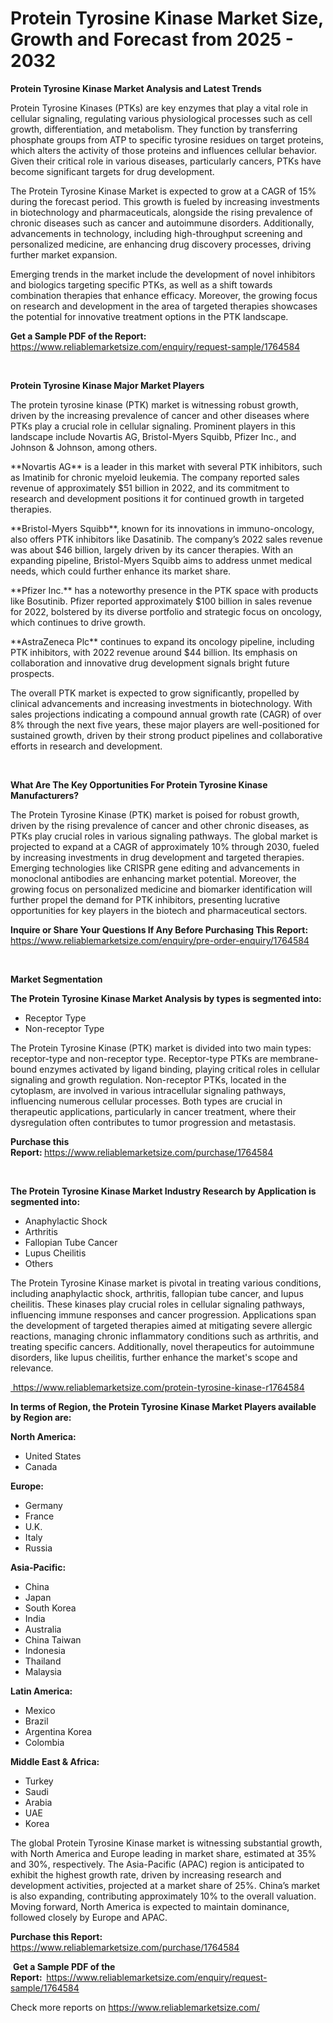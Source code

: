 <p><h1>Protein Tyrosine Kinase Market Size, Growth and Forecast from 2025 - 2032</h1></p><p><strong>Protein Tyrosine Kinase Market Analysis and Latest Trends</strong></p>
<p><p>Protein Tyrosine Kinases (PTKs) are key enzymes that play a vital role in cellular signaling, regulating various physiological processes such as cell growth, differentiation, and metabolism. They function by transferring phosphate groups from ATP to specific tyrosine residues on target proteins, which alters the activity of those proteins and influences cellular behavior. Given their critical role in various diseases, particularly cancers, PTKs have become significant targets for drug development.</p><p>The Protein Tyrosine Kinase Market is expected to grow at a CAGR of 15% during the forecast period. This growth is fueled by increasing investments in biotechnology and pharmaceuticals, alongside the rising prevalence of chronic diseases such as cancer and autoimmune disorders. Additionally, advancements in technology, including high-throughput screening and personalized medicine, are enhancing drug discovery processes, driving further market expansion. </p><p>Emerging trends in the market include the development of novel inhibitors and biologics targeting specific PTKs, as well as a shift towards combination therapies that enhance efficacy. Moreover, the growing focus on research and development in the area of targeted therapies showcases the potential for innovative treatment options in the PTK landscape.</p></p>
<p><strong>Get a Sample PDF of the Report:&nbsp;</strong> <a href="https://www.reliablemarketsize.com/enquiry/request-sample/1764584?utm_campaign=2759&utm_medium=2&utm_source=Github&utm_content=ia&utm_term=08032025&utm_id=protein-tyrosine-kinase">https://www.reliablemarketsize.com/enquiry/request-sample/1764584</a></p>
<p>&nbsp;</p>
<p><strong>Protein Tyrosine Kinase Major Market Players</strong></p>
<p><p>The protein tyrosine kinase (PTK) market is witnessing robust growth, driven by the increasing prevalence of cancer and other diseases where PTKs play a crucial role in cellular signaling. Prominent players in this landscape include Novartis AG, Bristol-Myers Squibb, Pfizer Inc., and Johnson & Johnson, among others.</p><p>**Novartis AG** is a leader in this market with several PTK inhibitors, such as Imatinib for chronic myeloid leukemia. The company reported sales revenue of approximately $51 billion in 2022, and its commitment to research and development positions it for continued growth in targeted therapies.</p><p>**Bristol-Myers Squibb**, known for its innovations in immuno-oncology, also offers PTK inhibitors like Dasatinib. The company’s 2022 sales revenue was about $46 billion, largely driven by its cancer therapies. With an expanding pipeline, Bristol-Myers Squibb aims to address unmet medical needs, which could further enhance its market share.</p><p>**Pfizer Inc.** has a noteworthy presence in the PTK space with products like Bosutinib. Pfizer reported approximately $100 billion in sales revenue for 2022, bolstered by its diverse portfolio and strategic focus on oncology, which continues to drive growth.</p><p>**AstraZeneca Plc** continues to expand its oncology pipeline, including PTK inhibitors, with 2022 revenue around $44 billion. Its emphasis on collaboration and innovative drug development signals bright future prospects.</p><p>The overall PTK market is expected to grow significantly, propelled by clinical advancements and increasing investments in biotechnology. With sales projections indicating a compound annual growth rate (CAGR) of over 8% through the next five years, these major players are well-positioned for sustained growth, driven by their strong product pipelines and collaborative efforts in research and development.</p></p>
<p>&nbsp;</p>
<p><strong>What Are The Key Opportunities For Protein Tyrosine Kinase Manufacturers?</strong></p>
<p><p>The Protein Tyrosine Kinase (PTK) market is poised for robust growth, driven by the rising prevalence of cancer and other chronic diseases, as PTKs play crucial roles in various signaling pathways. The global market is projected to expand at a CAGR of approximately 10% through 2030, fueled by increasing investments in drug development and targeted therapies. Emerging technologies like CRISPR gene editing and advancements in monoclonal antibodies are enhancing market potential. Moreover, the growing focus on personalized medicine and biomarker identification will further propel the demand for PTK inhibitors, presenting lucrative opportunities for key players in the biotech and pharmaceutical sectors.</p></p>
<p><strong>Inquire or Share Your Questions If Any Before Purchasing This Report:</strong> <a href="https://www.reliablemarketsize.com/enquiry/pre-order-enquiry/1764584?utm_campaign=2759&utm_medium=2&utm_source=Github&utm_content=ia&utm_term=08032025&utm_id=protein-tyrosine-kinase">https://www.reliablemarketsize.com/enquiry/pre-order-enquiry/1764584</a></p>
<p>&nbsp;</p>
<p><strong>Market Segmentation</strong></p>
<p><strong>The Protein Tyrosine Kinase Market Analysis by types is segmented into:</strong></p>
<p><ul><li>Receptor Type</li><li>Non-receptor Type</li></ul></p>
<p><p>The Protein Tyrosine Kinase (PTK) market is divided into two main types: receptor-type and non-receptor type. Receptor-type PTKs are membrane-bound enzymes activated by ligand binding, playing critical roles in cellular signaling and growth regulation. Non-receptor PTKs, located in the cytoplasm, are involved in various intracellular signaling pathways, influencing numerous cellular processes. Both types are crucial in therapeutic applications, particularly in cancer treatment, where their dysregulation often contributes to tumor progression and metastasis.</p></p>
<p><strong>Purchase this Report:&nbsp;</strong><a href="https://www.reliablemarketsize.com/purchase/1764584?utm_campaign=2759&utm_medium=2&utm_source=Github&utm_content=ia&utm_term=08032025&utm_id=protein-tyrosine-kinase">https://www.reliablemarketsize.com/purchase/1764584</a></p>
<p>&nbsp;</p>
<p><strong>The Protein Tyrosine Kinase Market Industry Research by Application is segmented into:</strong></p>
<p><ul><li>Anaphylactic Shock</li><li>Arthritis</li><li>Fallopian Tube Cancer</li><li>Lupus Cheilitis</li><li>Others</li></ul></p>
<p><p>The Protein Tyrosine Kinase market is pivotal in treating various conditions, including anaphylactic shock, arthritis, fallopian tube cancer, and lupus cheilitis. These kinases play crucial roles in cellular signaling pathways, influencing immune responses and cancer progression. Applications span the development of targeted therapies aimed at mitigating severe allergic reactions, managing chronic inflammatory conditions such as arthritis, and treating specific cancers. Additionally, novel therapeutics for autoimmune disorders, like lupus cheilitis, further enhance the market's scope and relevance.</p></p>
<p><a href="https://www.reliablemarketsize.com/protein-tyrosine-kinase-r1764584?utm_campaign=2759&utm_medium=2&utm_source=Github&utm_content=ia&utm_term=08032025&utm_id=protein-tyrosine-kinase">&nbsp;https://www.reliablemarketsize.com/protein-tyrosine-kinase-r1764584</a></p>
<p><strong>In terms of Region, the Protein Tyrosine Kinase Market Players available by Region are:</strong></p>
<p>
    <p> <strong> North America: </strong>
        <ul>
            <li>United States</li>
            <li>Canada</li>
        </ul>
        </p> 
    <p> <strong> Europe: </strong>
        <ul>
            <li>Germany</li>
            <li>France</li>
            <li>U.K.</li>
            <li>Italy</li>
            <li>Russia</li>
        </ul>
        </p> 
    <p> <strong> Asia-Pacific: </strong>
        <ul>
            <li>China</li>
            <li>Japan</li>
            <li>South Korea</li>
            <li>India</li>
            <li>Australia</li>
            <li>China Taiwan</li>
            <li>Indonesia</li>
            <li>Thailand</li>
            <li>Malaysia</li>
        </ul>
        </p> 
    <p> <strong> Latin America: </strong>
        <ul>
            <li>Mexico</li>
            <li>Brazil</li>
            <li>Argentina Korea</li>
            <li>Colombia</li>
        </ul>
        </p> 
    <p> <strong> Middle East & Africa: </strong>
        <ul>
            <li>Turkey</li>
            <li>Saudi</li>
            <li>Arabia</li>
            <li>UAE</li>
            <li>Korea</li>
        </ul>
    </p>
    </p>
<p><p>The global Protein Tyrosine Kinase market is witnessing substantial growth, with North America and Europe leading in market share, estimated at 35% and 30%, respectively. The Asia-Pacific (APAC) region is anticipated to exhibit the highest growth rate, driven by increasing research and development activities, projected at a market share of 25%. China’s market is also expanding, contributing approximately 10% to the overall valuation. Moving forward, North America is expected to maintain dominance, followed closely by Europe and APAC.</p></p>
<p><strong>Purchase this Report: </strong><a href="https://www.reliablemarketsize.com/purchase/1764584?utm_campaign=2759&utm_medium=2&utm_source=Github&utm_content=ia&utm_term=08032025&utm_id=protein-tyrosine-kinase">https://www.reliablemarketsize.com/purchase/1764584</a></p>
<p>&nbsp;<strong>Get a Sample PDF of the Report:&nbsp;&nbsp;</strong><a href="https://www.reliablemarketsize.com/enquiry/request-sample/1764584?utm_campaign=2759&utm_medium=2&utm_source=Github&utm_content=ia&utm_term=08032025&utm_id=protein-tyrosine-kinase">https://www.reliablemarketsize.com/enquiry/request-sample/1764584</a></p>
<p><strong></strong></p>
<p>Check more reports on <a href="https://www.reliablemarketsize.com/?utm_campaign=2759&utm_medium=2&utm_source=Github&utm_content=ia&utm_term=08032025&utm_id=protein-tyrosine-kinase">https://www.reliablemarketsize.com/</a></p>